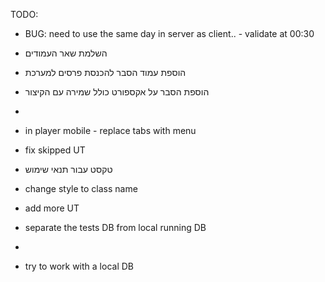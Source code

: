 TODO:

- BUG: need to use the same day in server as client.. - validate at 00:30
- השלמת שאר העמודים
- הוספת עמוד הסבר להכנסת פרסים למערכת
- הוספת הסבר על אקספורט כולל שמירה עם הקיצור
- 
- in player mobile - replace tabs with menu
- fix skipped UT
- טקסט עבור תנאי שימוש
- change style to class name
- add more UT

- separate the tests DB from local running DB
-
- try to work with a local DB
